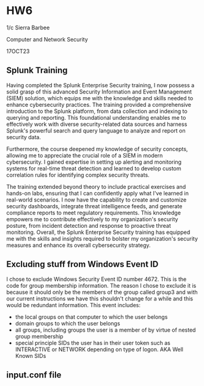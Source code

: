 # HW6

1/c Sierra Barbee

Computer and Network Security

17OCT23

## Splunk Training

Having completed the Splunk Enterprise Security training, I now possess a solid grasp of this advanced Security Information and Event Management (SIEM) solution, which equips me with the knowledge and skills needed to enhance cybersecurity practices. The training provided a comprehensive introduction to the Splunk platform, from data collection and indexing to querying and reporting. This foundational understanding enables me to effectively work with diverse security-related data sources and harness Splunk's powerful search and query language to analyze and report on security data.

Furthermore, the course deepened my knowledge of security concepts, allowing me to appreciate the crucial role of a SIEM in modern cybersecurity. I gained expertise in setting up alerting and monitoring systems for real-time threat detection and learned to develop custom correlation rules for identifying complex security threats.

The training extended beyond theory to include practical exercises and hands-on labs, ensuring that I can confidently apply what I've learned in real-world scenarios. I now have the capability to create and customize security dashboards, integrate threat intelligence feeds, and generate compliance reports to meet regulatory requirements. This knowledge empowers me to contribute effectively to my organization's security posture, from incident detection and response to proactive threat monitoring. Overall, the Splunk Enterprise Security training has equipped me with the skills and insights required to bolster my organization's security measures and enhance its overall cybersecurity strategy.

## Excluding stuff from Windows Event ID

I chose to exclude Windows Security Event ID number 4672. This is the code for group membership information. The reason I chose to exclude it is because it should only be the members of the group called group3 and with our current instructions we have this shouldn't change for a while and this would be redundant information. 
This event includes:

- the local groups on that computer to which the user belongs
- domain groups to which the user belongs
- all groups, including groups the user is a member of by virtue of nested group membership
- special principle SIDs the user has in their user token such as INTERACTIVE or NETWORK depending on type of logon. AKA Well Known SIDs

## input.conf file
